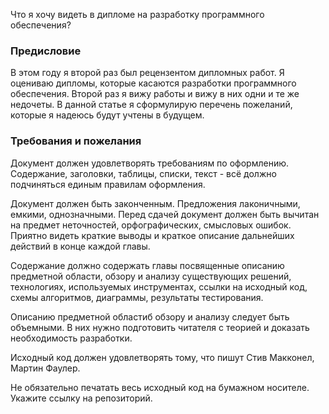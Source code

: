 Что я хочу видеть в дипломе на разработку программного обеспечения?

### Предисловие
В этом году я второй раз был рецензентом дипломных работ. Я оцениваю дипломы, которые касаются разработки программного обеспечения. Второй раз я вижу работы и вижу в них одни и те же недочеты. В данной статье я сформулирую перечень пожеланий, которые я надеюсь будут учтены в будущем.

### Требования и пожелания
Документ должен удовлетворять требованиям по оформлению. Содержание, заголовки, таблицы, списки, текст - всё должно подчиняться единым правилам оформления.

Документ должен быть законченным. Предложения лаконичными, емкими, однозначными. Перед сдачей документ должен быть вычитан на предмет неточностей, орфографических, смысловых ошибок. Приятно видеть краткие выводы и краткое описание дальнейших действий в конце каждой главы.

Содержание должно содержать главы посвященные описанию предметной области, обзору и анализу существующих решений, технологиях, используемых инструментах, ссылки на исходный код, схемы алгоритмов, диаграммы, результаты тестирования.

Описанию предметной областиб обзору и анализу следует быть объемными. В них нужно подготовить читателя с теорией и доказать необходимость разработки.

Исходный код должен удовлетворять тому, что пишут Стив Макконел, Мартин Фаулер.

Не обязательно печатать весь исходный код на бумажном носителе. Укажите ссылку на репозиторий.

